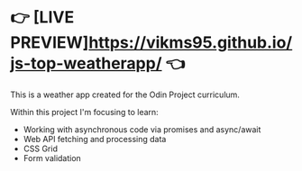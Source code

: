 # 👉 [LIVE PREVIEW]https://vikms95.github.io/js-top-weatherapp/ 👈

This is a weather app created for the Odin Project curriculum.

Within this project I'm focusing to learn:

- Working with asynchronous code via promises and async/await
- Web API fetching and processing data
- CSS Grid
- Form validation
